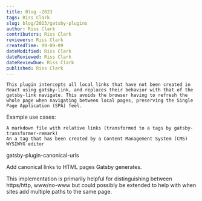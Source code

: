 ```yaml
---
title: Blog -2023
tags: Riss Clark
slug: blog/2023/gatsby-plugins
author: Riss Clark
contributors: Riss Clark
reviewers: Riss Clark
createdTime: 09-09-09
dateModified: Riss Clark
dateReviewed: Riss Clark
dateReviewDue: Riss Clark
published: Riss Clark
---
```


    This plugin intercepts all local links that have not been created in React using gatsby-link, and replaces their behavior with that of the gatsby-link navigate. This avoids the browser having to refresh the whole page when navigating between local pages, preserving the Single Page Application (SPA) feel.

Example use cases:

    A markdown file with relative links (transformed to a tags by gatsby-transformer-remark)
    An a tag that has been created by a Content Management System (CMS) WYSIWYG editor

gatsby-plugin-canonical-urls

Add canonical links to HTML pages Gatsby generates.

This implementation is primarily helpful for distinguishing between https/http, www/no-www but could possibly be extended to help with when sites add multiple paths to the same page.
